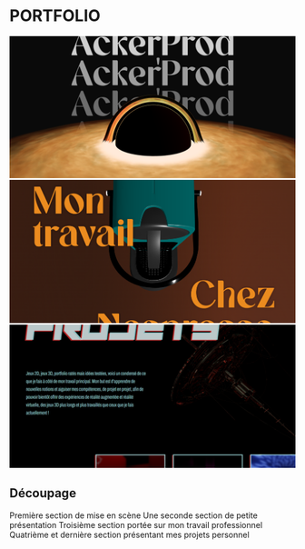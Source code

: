 # PORTFOLIO

![Première section](/presentation/ackerprodd.PNG)
![Troisième section](/presentation/akreprod.PNG)
![Quatrième section](/presentation/prodack.PNG)

## Découpage

Première section de mise en scène
Une seconde section de petite présentation
Troisième section portée sur mon travail professionnel
Quatrième et dernière section présentant mes projets personnel
